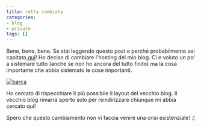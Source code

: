 ```yaml
---
title: rotta cambiata
categories:
- blog
- private
tags: []
---
```

Bene, bene, bene. Se stai leggendo questo post e perché probabilmente sei
capitato[ qui](http://quozar.blogspot.com/2007/06/cambiamento-di-rotta.html
"Vecchio blog" )! Ho deciso di cambiare l'hosting del mio blog. Ci e voluto un
po' a sistemare tutto (anche se non ho ancora del tutto finito) ma la cosa
importante che abbia sistemato le cose importanti.

[![barca]({{site.url}}/images/barca.jpg)]({{site.url}}/images/barca.jpg
"barca" )

Ho cercato di rispecchiare il più possibile il layout del vecchio blog. Il
vecchio blog rimarra aperto solo per reindirizzare chiunque mi abbia cercato
qui!

Spero che questo cambiamento non vi faccia venire una crisi esistenziale! :)

